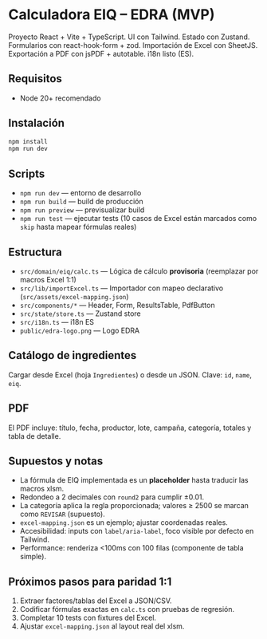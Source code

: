 # Calculadora EIQ – EDRA (MVP)

Proyecto React + Vite + TypeScript. UI con Tailwind. Estado con Zustand. Formularios con react-hook-form + zod.
Importación de Excel con SheetJS. Exportación a PDF con jsPDF + autotable. i18n listo (ES).

## Requisitos
- Node 20+ recomendado

## Instalación
```bash
npm install
npm run dev
```

## Scripts
- `npm run dev` — entorno de desarrollo
- `npm run build` — build de producción
- `npm run preview` — previsualizar build
- `npm run test` — ejecutar tests (10 casos de Excel están marcados como `skip` hasta mapear fórmulas reales)

## Estructura
- `src/domain/eiq/calc.ts` — Lógica de cálculo **provisoria** (reemplazar por macros Excel 1:1)
- `src/lib/importExcel.ts` — Importador con mapeo declarativo (`src/assets/excel-mapping.json`)
- `src/components/*` — Header, Form, ResultsTable, PdfButton
- `src/state/store.ts` — Zustand store
- `src/i18n.ts` — i18n ES
- `public/edra-logo.png` — Logo EDRA

## Catálogo de ingredientes
Cargar desde Excel (hoja `Ingredientes`) o desde un JSON. Clave: `id`, `name`, `eiq`.

## PDF
El PDF incluye: título, fecha, productor, lote, campaña, categoría, totales y tabla de detalle.

## Supuestos y notas
- La fórmula de EIQ implementada es un **placeholder** hasta traducir las macros xlsm.
- Redondeo a 2 decimales con `round2` para cumplir ±0.01.
- La categoría aplica la regla proporcionada; valores ≥ 2500 se marcan como `REVISAR` (supuesto).
- `excel-mapping.json` es un ejemplo; ajustar coordenadas reales.
- Accesibilidad: inputs con `label/aria-label`, foco visible por defecto en Tailwind.
- Performance: renderiza <100ms con 100 filas (componente de tabla simple).

## Próximos pasos para paridad 1:1
1. Extraer factores/tablas del Excel a JSON/CSV.
2. Codificar fórmulas exactas en `calc.ts` con pruebas de regresión.
3. Completar 10 tests con fixtures del Excel.
4. Ajustar `excel-mapping.json` al layout real del xlsm.

